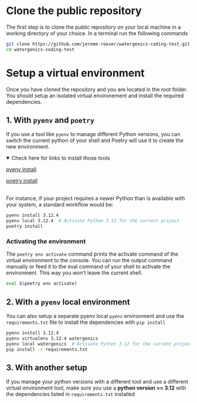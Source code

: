 # Clone the public repository

The first step is to clone the public repository on your local machine in a
working directory of your choice.
In a terminal run the following commands
``` bash
git clone https://github.com/jerome-roeser/watergenics-coding-test.git
cd watergenics-coding-test
```

# Setup a virtual environment
Once you have cloned the repository and you are located in the root folder. You
should setup an isolated virtual environement and install the required dependencies.

## 1. With `pyenv` and `poetry`

If you use a tool like `pyenv` to manage different Python versions, you can switch the current python of your shell and Poetry will use it to create the new environment.

<details open>
  <summary> Check here for links to install those tools </summary>

[pyenv install](https://github.com/pyenv/pyenv?tab=readme-ov-file#installation)

[poetry install](https://python-poetry.org/docs/#installing-with-pipx)

</details>
<br>
For instance, if your project requires a newer Python than is available with your system, a standard workflow would be:

``` bash
pyenv install 3.12.4
pyenv local 3.12.4  # Activate Python 3.12 for the current project
poetry install
```

### Activating the environment
The `poetry env activate` command prints the activate command of the virtual environment to the console. You can run the output command manually or feed it to the eval command of your shell to activate the environment. This way you won’t leave the current shell.

``` bash
eval $(poetry env activate)
```

## 2. With a `pyenv` local environment
You can also setup a separate pyenv local `pyenv` environment and use the `requirements.txt` file to install the dependencies with `pip install`
``` bash
pyenv install 3.12.4
pyenv virtualenv 3.12.4 watergenics
pyenv local watergenics  # Activate Python 3.12 for the current project
pip install -r requirements.txt
```

## 3. With another setup
If you manage your python versions with a different tool and use a different
virtual environment tool, make sure you use a **python version >= 3.12** with the
dependencies listed in `requirements.txt` installed
